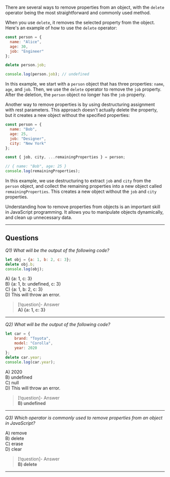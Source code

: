 There are several ways to remove properties from an object, with the `delete` operator being the most straightforward and commonly used method.

When you use `delete`, it removes the selected property from the object. Here's an example of how to use the `delete` operator:

```js
const person = {
  name: "Alice",
  age: 30,
  job: "Engineer"
};

delete person.job;

console.log(person.job); // undefined
```

In this example, we start with a `person` object that has three properties: `name`, `age`, and `job`. Then, we use the `delete` operator to remove the `job` property. After the deletion, the `person` object no longer has the `job` property.

Another way to remove properties is by using destructuring assignment with rest parameters. This approach doesn't actually delete the property, but it creates a new object without the specified properties:

```js
const person = {
  name: "Bob",
  age: 25,
  job: "Designer",
  city: "New York"
};

const { job, city, ...remainingProperties } = person;

// { name: "Bob", age: 25 }
console.log(remainingProperties);
```

In this example, we use destructuring to extract `job` and `city` from the `person` object, and collect the remaining properties into a new object called `remainingProperties`. This creates a new object without the `job` and `city` properties.

Understanding how to remove properties from objects is an important skill in JavaScript programming. It allows you to manipulate objects dynamically, and clean up unnecessary data.

---
## Questions

*Q1) What will be the output of the following code?*

```js
let obj = {a: 1, b: 2, c: 3};  
delete obj.b;  
console.log(obj);
```

A) {a: 1, c: 3}  
B) {a: 1, b: undefined, c: 3}  
C) {a: 1, b: 2, c: 3}  
D) This will throw an error.  

> [!question]- Answer  
> **A) {a: 1, c: 3}**

---

*Q2) What will be the output of the following code?*

```js
let car = {  
    brand: "Toyota",  
    model: "Corolla",  
    year: 2020  
};  
delete car.year;  
console.log(car.year);
```

A) 2020  
B) undefined  
C) null  
D) This will throw an error.  

> [!question]- Answer  
> **B) undefined**

---

*Q3) Which operator is commonly used to remove properties from an object in JavaScript?*

A) remove  
B) delete  
C) erase  
D) clear  

> [!question]- Answer  
> **B) delete**

---